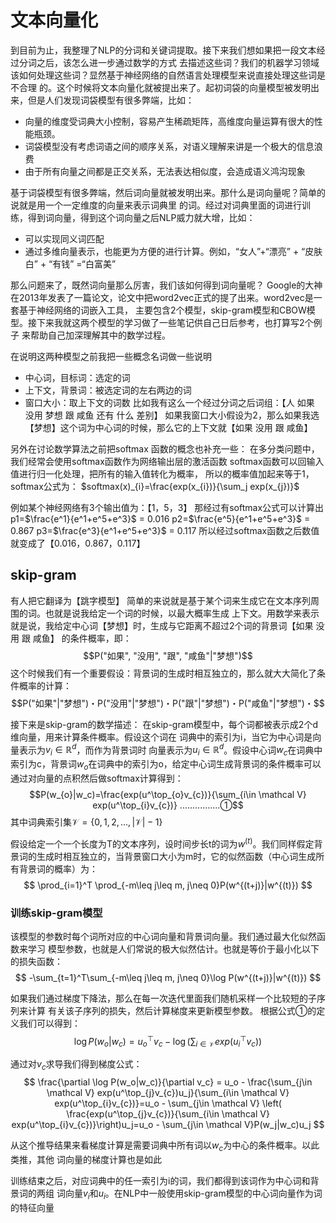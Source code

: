 # 文本向量化
到目前为止，我整理了NLP的分词和关键词提取。接下来我们想如果把一段文本经过分词之后，该怎么进一步通过数学的方式
去描述这些词？我们的机器学习领域该如何处理这些词？显然基于神经网络的自然语言处理模型来说直接处理这些词是不合理
的。这个时候将文本向量化就被提出来了。起初词袋的向量模型被发明出来，但是人们发现词袋模型有很多弊端，比如：
- 向量的维度受词典大小控制，容易产生稀疏矩阵，高维度向量运算有很大的性能瓶颈。
- 词袋模型没有考虑词语之间的顺序关系，对语义理解来讲是一个极大的信息浪费
- 由于所有向量之间都是正交关系，无法表达相似度，会造成语义鸿沟现象

基于词袋模型有很多弊端，然后词向量就被发明出来。那什么是词向量呢？简单的说就是用一个一定维度的向量来表示词典里
的词。经过对词典里面的词进行训练，得到词向量，得到这个词向量之后NLP威力就大增，比如：
- 可以实现同义词匹配
- 通过多维向量表示，也能更为方便的进行计算。例如，“女人”+“漂亮” + “皮肤白” + “有钱” =“白富美”

那么问题来了，既然词向量那么厉害，我们该如何得到词向量呢？
Google的大神在2013年发表了一篇论文，论文中把word2vec正式的提了出来。word2vec是一套基于神经网络的词嵌入工具，
主要包含2个模型，skip-gram模型和CBOW模型。接下来我就这两个模型的学习做了一些笔记供自己日后参考，也打算写2个例子
来帮助自己加深理解其中的数学过程。

在说明这两种模型之前我把一些概念名词做一些说明
- 中心词，目标词：选定的词
- 上下文，背景词：被选定词的左右两边的词
- 窗口大小：取上下文的词数
比如我有这么一个经过分词之后词组：【人 如果 没用 梦想 跟 咸鱼 还有 什么 差别】
如果我窗口大小假设为2，那么如果我选【梦想】这个词为中心词的时候，那么它的上下文就【如果 没用 跟 咸鱼】

另外在讨论数学算法之前把softmax 函数的概念也补充一些：
在多分类问题中，我们经常会使用softmax函数作为网络输出层的激活函数
softmax函数可以回输入值进行归一化处理，把所有的输入值转化为概率，
所以的概率值加起来等于1，softmax公式为：
$softmax(x)_{i}=\frac{exp(x_{i})}{\sum_j exp(x_{j})}$

例如某个神经网络有3个输出值为：【1，5，3】
那经过有softmax公式可以计算出
p1=$\frac{e^1}{e^1+e^5+e^3}$ = 0.016
p2=$\frac{e^5}{e^1+e^5+e^3}$ = 0.867
p3=$\frac{e^3}{e^1+e^5+e^3}$ = 0.117
所以经过softmax函数之后数值就变成了【0.016，0.867，0.117】

## skip-gram
有人把它翻译为【跳字模型】
简单的来说就是基于某个词来生成它在文本序列周围的词。也就是说我给定一个词的时候，以最大概率生成
上下文。用数学来表示就是说，我给定中心词【梦想】时，生成与它距离不超过2个词的背景词【如果 没用 跟 咸鱼】
的条件概率，即：
$$P("如果", "没用", "跟", "咸鱼"|"梦想")$$
这个时候我们有一个重要假设：背景词的生成时相互独立的，那么就大大简化了条件概率的计算：
$$P("如果"|"梦想")・P("没用"|"梦想")・P("跟"|"梦想")・P("咸鱼"|"梦想")・$$

接下来是skip-gram的数学描述：
在skip-gram模型中，每个词都被表示成2个d维向量，用来计算条件概率。假设这个词在
词典中的索引为i，当它为中心词是向量表示为$v_{i}\in \mathbb R^d$，而作为背景词时
向量表示为$u_{i}\in \mathbb R^d$。假设中心词$w_{c}$在词典中索引为c，背景词$w_{o}$在词典中的索引为o，给定中心词生成背景词的条件概率可以通过对向量的点积然后做softmax计算得到：
$$P(w_{o}|w_c)=\frac{exp(u^\top_{o}v_{c})}{\sum_{i\in \mathcal V} exp(u^\top_{i}v_{c})} ................①$$
其中词典索引集$\mathcal V=\lbrace 0, 1, 2,...,|\mathcal V|-1\rbrace$

假设给定一个一个长度为T的文本序列，设时间步长t的词为$w^{(t)}$。我们同样假定背景词的生成时相互独立的，当背景窗口大小为m时，它的似然函数（中心词生成所有背景词的概率）为：
$$
\prod_{i=1}^T \prod_{-m\leq j\leq m, j\neq 0}P(w^{(t+j)}|w^{(t)})
$$

### 训练skip-gram模型
该模型的参数时每个词所对应的中心词向量和背景词向量。我们通过最大化似然函数来学习
模型参数，也就是人们常说的极大似然估计。也就是等价于最小化以下的损失函数：
$$
-\sum_{t=1}^T\sum_{-m\leq j\leq m, j\neq 0}\log P(w^{(t+j)}|w^{(t)})
$$

如果我们通过梯度下降法，那么在每一次迭代里面我们随机采样一个比较短的子序列来计算
有关该子序列的损失，然后计算梯度来更新模型参数。
根据公式①的定义我们可以得到：
$$
\log P(w_o|w_c) = u^\top_{o}v_{c} - \log \left( \sum_{i\in \mathcal V} exp(u^\top_{i}v_{c}) \right)
$$

通过对$v_c$求导我们得到梯度公式：
$$
\frac{\partial \log P(w_o|w_c)}{\partial v_c} = u_o - \frac{\sum_{j\in \mathcal V} exp(u^\top_{j}v_{c})u_j}{\sum_{i\in \mathcal V} exp(u^\top_{i}v_{c})}=u_o - \sum_{j\in \mathcal V} \left( \frac{exp(u^\top_{j}v_{c})}{\sum_{i\in \mathcal V} exp(u^\top_{i}v_{c})}\right)u_j=u_o - \sum_{j\in \mathcal V}P(w_j|w_c)u_j
$$

从这个推导结果来看梯度计算是需要词典中所有词以$w_c$为中心的条件概率。以此类推，其他
词向量的梯度计算也是如此

训练结束之后，对应词典中的任一索引为i的词，我们都得到该词作为中心词和背景词的两组
词向量$v_i$和$u_i$。在NLP中一般使用skip-gram模型的中心词向量作为词的特征向量




